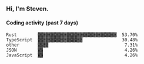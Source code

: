 ### Hi, I'm Steven.

#### Coding activity (past 7 days)
```
Rust        ▓▓▓▓▓▓▓▓▓▓▓▓▓▓▓▓▓▓▓▓▓▓▓▓▓▓▓▓▓▓  53.70%
TypeScript  ▓▓▓▓▓▓▓▓▓▓▓▓▓▓▓▓▓               30.48%
other       ▓▓▓▓                             7.31%
JSON        ▓▓                               4.26%
JavaScript  ▓▓                               4.26%
```
